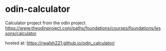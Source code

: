 # odin-calculator

Calculator project from the odin project.
https://www.theodinproject.com/paths/foundations/courses/foundations/lessons/calculator

hosted at:
https://rwalsh221.github.io/odin_calculator/
